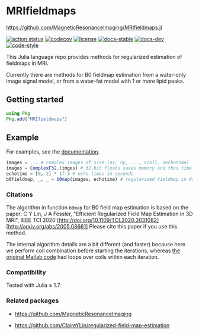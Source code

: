 # MRIfieldmaps

https://github.com/MagneticResonanceImaging/MRIfieldmaps.jl


[![action status][action-img]][action-url]
[![codecov][codecov-img]][codecov-url]
[![license][license-img]][license-url]
[![docs-stable][docs-stable-img]][docs-stable-url]
[![docs-dev][docs-dev-img]][docs-dev-url]
[![code-style][code-blue-img]][code-blue-url]

This Julia language repo
provides methods
for regularized estimation of fieldmaps in MRI.

Currently there are methods for B0 fieldmap estimation
from a water-only image signal model,
or from a water-fat model
with 1 or more lipid peaks.


## Getting started

```julia
using Pkg
Pkg.add("MRIfieldmaps")
```


## Example

For examples,
see the
[documentation](https://jefffessler.github.io/MRIfieldmaps.jl/stable).

```julia
images = ... # complex images of size (nx, ny, ..., ncoil, nechotime)
images = ComplexF32.(imges) # 32-bit floats saves memory and thus time
echotime = [0, 2] * 1f-3 # echo times in seconds
b0fieldmap, _, _ = b0map(images, echotime) # regularized fieldmap in Hz
```

### Citations

The algorithm in function `b0map`
for B0 field map estimation is based on the paper:
C Y Lin, J A Fessler,
"Efficient Regularized Field Map Estimation in 3D MRI", IEEE TCI 2020
[http://doi.org/10.1109/TCI.2020.3031082]
[http://arxiv.org/abs/2005.08661]
Please cite this paper if you use this method.

The internal algorithm details are a bit different
(and faster)
because here we perform coil combination
before starting the iterations,
whereas
[the original Matlab code](https://github.com/ClaireYLin/regularized-field-map-estimation)
had loops over coils
within each iteration.


### Compatibility

Tested with Julia ≥ 1.7.


### Related packages

* https://github.com/MagneticResonanceImaging

* https://github.com/ClaireYLin/regularized-field-map-estimation

<!-- URLs -->
[action-img]: https://github.com/MagneticResonanceImaging/MRIfieldmaps.jl/workflows/CI/badge.svg
[action-url]: https://github.com/MagneticResonanceImaging/MRIfieldmaps.jl/actions
[build-img]: https://github.com/MagneticResonanceImaging/MRIfieldmaps.jl/workflows/CI/badge.svg?branch=main
[build-url]: https://github.com/MagneticResonanceImaging/MRIfieldmaps.jl/actions?query=workflow%3ACI+branch%3Amain
[code-blue-img]: https://img.shields.io/badge/code%20style-blue-4495d1.svg
[code-blue-url]: https://github.com/invenia/BlueStyle
[codecov-img]: https://codecov.io/github/MagneticResonanceImaging/MRIfieldmaps.jl/coverage.svg?branch=main
[codecov-url]: https://codecov.io/github/MagneticResonanceImaging/MRIfieldmaps.jl?branch=main
[docs-stable-img]: https://img.shields.io/badge/docs-stable-blue.svg
[docs-stable-url]: https://MagneticResonanceImaging.github.io/MRIfieldmaps.jl/stable
[docs-dev-img]: https://img.shields.io/badge/docs-dev-blue.svg
[docs-dev-url]: https://MagneticResonanceImaging.github.io/MRIfieldmaps.jl/dev
[license-img]: http://img.shields.io/badge/license-MIT-brightgreen.svg?style=flat
[license-url]: LICENSE
